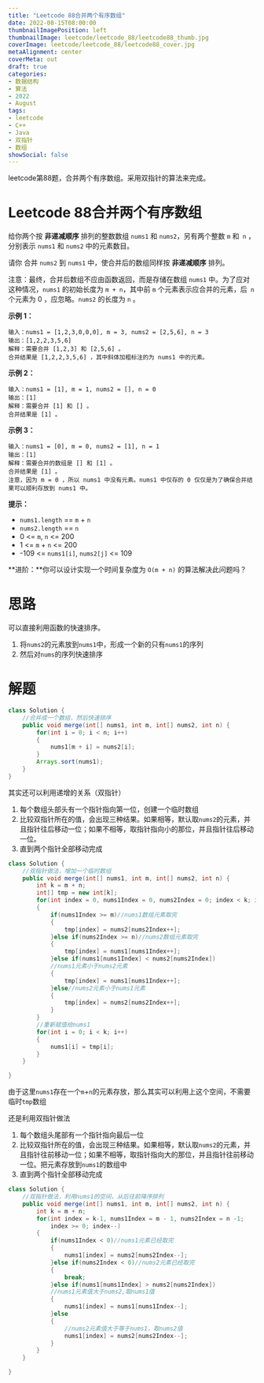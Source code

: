 ```yaml
---
title: "Leetcode 88合并两个有序数组"
date: 2022-08-15T08:00:00
thumbnailImagePosition: left
thumbnailImage: leetcode/leetcode_88/leetcode88_thumb.jpg
coverImage: leetcode/leetcode_88/leetcode88_cover.jpg
metaAlignment: center
coverMeta: out
draft: true
categories:
- 数据结构
- 算法
- 2022
- August 
tags:
- leetcode
- C++
- Java
- 双指针
- 数组
showSocial: false
---
```


leetcode第88题，合并两个有序数组。采用双指针的算法来完成。

<!--more-->
# Leetcode 88合并两个有序数组

给你两个按 **非递减顺序** 排列的整数数组 `nums1` 和 `nums2`，另有两个整数 `m` 和` n` ，分别表示 `nums1` 和 `nums2` 中的元素数目。

请你 合并 `nums2` 到 `nums1` 中，使合并后的数组同样按 **非递减顺序** 排列。

注意：最终，合并后数组不应由函数返回，而是存储在数组 `nums1` 中。为了应对这种情况，`nums1` 的初始长度为 `m + n`，其中前 `m` 个元素表示应合并的元素，后` n` 个元素为 0 ，应忽略。`nums2` 的长度为 `n` 。

 

**示例 1：**

```
输入：nums1 = [1,2,3,0,0,0], m = 3, nums2 = [2,5,6], n = 3
输出：[1,2,2,3,5,6]
解释：需要合并 [1,2,3] 和 [2,5,6] 。
合并结果是 [1,2,2,3,5,6] ，其中斜体加粗标注的为 nums1 中的元素。
```

**示例 2：**

```
输入：nums1 = [1], m = 1, nums2 = [], n = 0
输出：[1]
解释：需要合并 [1] 和 [] 。
合并结果是 [1] 。
```

**示例 3：**

```
输入：nums1 = [0], m = 0, nums2 = [1], n = 1
输出：[1]
解释：需要合并的数组是 [] 和 [1] 。
合并结果是 [1] 。
注意，因为 m = 0 ，所以 nums1 中没有元素。nums1 中仅存的 0 仅仅是为了确保合并结果可以顺利存放到 nums1 中。
```



**提示：**

- `nums1.length` == `m` + `n`
- `nums2.length` == `n`
- 0 <= `m`, `n` <= 200
- 1 <= `m` + `n` <= 200
- -109 <= `nums1[i]`, `nums2[j]` <= 109



**进阶：**你可以设计实现一个时间复杂度为 `O(m + n)` 的算法解决此问题吗？



# 思路

可以直接利用函数的快速排序。

1. 将`nums2`的元素放到`nums1`中，形成一个新的只有`nums1`的序列
2. 然后对`nums`的序列快速排序



# 解题

```java
class Solution {
    //合并成一个数组，然后快速排序
    public void merge(int[] nums1, int m, int[] nums2, int n) {
        for(int i = 0; i < n; i++)
        {
            nums1[m + i] = nums2[i];
        }
        Arrays.sort(nums1);
    }
}
```



其实还可以利用递增的关系（双指针）

1. 每个数组头部头有一个指针指向第一位，创建一个临时数组
2. 比较双指针所在的值，会出现三种结果。如果相等，默认取`nums2`的元素，并且指针往后移动一位；如果不相等，取指针指向小的那位，并且指针往后移动一位。
3. 直到两个指针全部移动完成



```java
class Solution {
    //双指针做法，增加一个临时数组
    public void merge(int[] nums1, int m, int[] nums2, int n) {
        int k = m + n;
        int[] tmp = new int[k];
        for(int index = 0, nums1Index = 0, nums2Index = 0; index < k; index++)
        {
            if(nums1Index >= m)//nums1数组元素取完
            {
                tmp[index] = nums2[nums2Index++];
            }else if(nums2Index >= n)//nums2数组元素取完
            {
                tmp[index] = nums1[nums1Index++];
            }else if(nums1[nums1Index] < nums2[nums2Index])
            //nums1元素小于nums2元素
            {
                tmp[index] = nums1[nums1Index++];
            }else//nums2元素小于nums1元素
            {
                tmp[index] = nums2[nums2Index++];
            }
        }
        //重新赋值给nums1
        for(int i = 0; i < k; i++)
        {
            nums1[i] = tmp[i];
        }
    }

}
```



由于这里`nums1`存在一个`m`+`n`的元素存放，那么其实可以利用上这个空间，不需要临时`tmp`数组

还是利用双指针做法

1. 每个数组头尾部有一个指针指向最后一位
2. 比较双指针所在的值，会出现三种结果。如果相等，默认取`nums2`的元素，并且指针往前移动一位；如果不相等，取指针指向大的那位，并且指针往前移动一位。把元素存放到`nums1`的数组中
3. 直到两个指针全部移动完成



```java
class Solution {
    //双指针做法，利用nums1的空间，从后往前降序排列
    public void merge(int[] nums1, int m, int[] nums2, int n) {
        int k = m + n;
        for(int index = k-1, nums1Index = m - 1, nums2Index = n -1;
            index >= 0; index--)
        {
            if(nums1Index < 0)//nums1元素已经取完
            {
                nums1[index] = nums2[nums2Index--];
            }else if(nums2Index < 0)//nums2元素已经取完
            {
                break;
            }else if(nums1[nums1Index] > nums2[nums2Index])
            //nums1元素值大于nums2,取nums1值
            {
                nums1[index] = nums1[nums1Index--];
            }else
            {
                //nums2元素值大于等于nums1，取nums2值
                nums1[index] = nums2[nums2Index--];
            }
        }
    }

}
```

